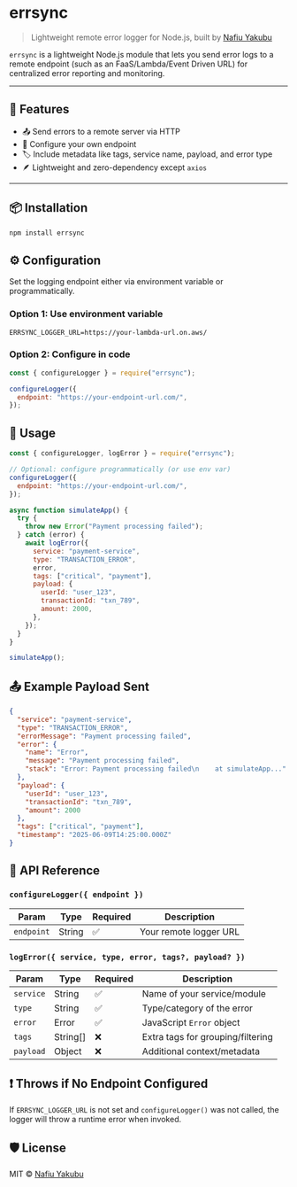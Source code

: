 # errsync

> Lightweight remote error logger for Node.js, built by [Nafiu Yakubu](#)

`errsync` is a lightweight Node.js module that lets you send error logs to a remote endpoint (such as an FaaS/Lambda/Event Driven URL) for centralized error reporting and monitoring.

---

## 🚀 Features

- 📤 Send errors to a remote server via HTTP
- 🔧 Configure your own endpoint
- 🏷️ Include metadata like tags, service name, payload, and error type
- 🪶 Lightweight and zero-dependency except `axios`

---

## 📦 Installation

```bash
npm install errsync
```

## ⚙️ Configuration

Set the logging endpoint either via environment variable or programmatically.

### Option 1: Use environment variable

```env
ERRSYNC_LOGGER_URL=https://your-lambda-url.on.aws/
```

### Option 2: Configure in code

```js
const { configureLogger } = require("errsync");

configureLogger({
  endpoint: "https://your-endpoint-url.com/",
});
```

## 🧪 Usage

```js
const { configureLogger, logError } = require("errsync");

// Optional: configure programmatically (or use env var)
configureLogger({
  endpoint: "https://your-endpoint-url.com/",
});

async function simulateApp() {
  try {
    throw new Error("Payment processing failed");
  } catch (error) {
    await logError({
      service: "payment-service",
      type: "TRANSACTION_ERROR",
      error,
      tags: ["critical", "payment"],
      payload: {
        userId: "user_123",
        transactionId: "txn_789",
        amount: 2000,
      },
    });
  }
}

simulateApp();
```

## 📤 Example Payload Sent

```json
{
  "service": "payment-service",
  "type": "TRANSACTION_ERROR",
  "errorMessage": "Payment processing failed",
  "error": {
    "name": "Error",
    "message": "Payment processing failed",
    "stack": "Error: Payment processing failed\n    at simulateApp..."
  },
  "payload": {
    "userId": "user_123",
    "transactionId": "txn_789",
    "amount": 2000
  },
  "tags": ["critical", "payment"],
  "timestamp": "2025-06-09T14:25:00.000Z"
}
```

## 📘 API Reference

### `configureLogger({ endpoint })`

| Param      | Type   | Required | Description            |
| ---------- | ------ | -------- | ---------------------- |
| `endpoint` | String | ✅       | Your remote logger URL |

### `logError({ service, type, error, tags?, payload? })`

| Param     | Type     | Required | Description                       |
| --------- | -------- | -------- | --------------------------------- |
| `service` | String   | ✅       | Name of your service/module       |
| `type`    | String   | ✅       | Type/category of the error        |
| `error`   | Error    | ✅       | JavaScript `Error` object         |
| `tags`    | String[] | ❌       | Extra tags for grouping/filtering |
| `payload` | Object   | ❌       | Additional context/metadata       |

## ❗ Throws if No Endpoint Configured

If `ERRSYNC_LOGGER_URL` is not set and `configureLogger()` was not called, the logger will throw a runtime error when invoked.

## 🛡 License

MIT © [Nafiu Yakubu](#)
